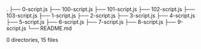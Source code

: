 .
├── 0-script.js
├── 100-script.js
├── 101-script.js
├── 102-script.js
├── 103-script.js
├── 1-script.js
├── 2-script.js
├── 3-script.js
├── 4-script.js
├── 5-script.js
├── 6-script.js
├── 7-script.js
├── 8-script.js
├── 9-script.js
└── README.md

0 directories, 15 files
